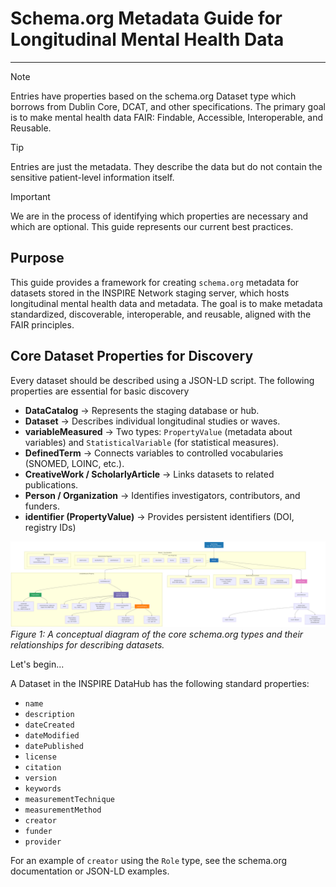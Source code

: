 # Schema.org Metadata Guide for Longitudinal Mental Health Data

---
> [!NOTE]
Entries have properties based on the schema.org Dataset type which borrows from Dublin Core, DCAT, and other specifications. The primary goal is to make mental health data FAIR: Findable, Accessible, Interoperable, and Reusable.

>[!TIP]
>Entries are just the metadata. They describe the data but do not contain the sensitive patient-level information itself.

>[!IMPORTANT]
>We are in the process of identifying which properties are necessary and which are optional. This guide represents our current best practices.

## Purpose
This guide provides a framework for creating `schema.org` metadata for datasets stored in the INSPIRE Network staging server, which hosts longitudinal mental health data and metadata.
The goal is to make metadata standardized, discoverable, interoperable, and reusable, aligned with the FAIR principles.

## Core Dataset Properties for Discovery
Every dataset should be described using a JSON-LD script. The following properties are essential for basic discovery
- **DataCatalog** → Represents the staging database or hub.
- **Dataset** → Describes individual longitudinal studies or waves.
- **variableMeasured** → Two types: `PropertyValue` (metadata about variables) and `StatisticalVariable` (for statistical measures). 
- **DefinedTerm** → Connects variables to controlled vocabularies (SNOMED, LOINC, etc.).
- **CreativeWork / ScholarlyArticle** → Links datasets to related publications.
- **Person / Organization** → Identifies investigators, contributors, and funders.
- **identifier (PropertyValue)** → Provides persistent identifiers (DOI, registry IDs)

![Schema.org Metadata Guide Illustration](../../images/SchemaGuide.png)
*Figure 1: A conceptual diagram of the core schema.org types and their relationships for describing datasets.*

Let's begin...

A Dataset in the INSPIRE DataHub has the following standard properties:

* `name`
* `description`
* `dateCreated`
* `dateModified`
* `datePublished`
* `license`
* `citation`
* `version`
* `keywords`
* `measurementTechnique`
* `measurementMethod`
* `creator`
* `funder`
* `provider`

For an example of `creator` using the `Role` type, see the schema.org documentation or JSON-LD examples.


